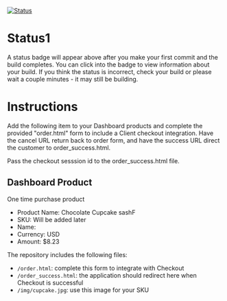 [![Status](https://img.shields.io/badge/status-SUBMITTABLE%20COMMIT:%2068fe9d2bc1e0e777f1bdc67cd30184e0f784bcaa-brightgreen.svg)](https://github.com/raysaavedra-work/bakery_scaffold_50W3ibSiaFLBOEVt/commit/68fe9d2bc1e0e777f1bdc67cd30184e0f784bcaa)



# Status1

A status badge will appear above after you make your first commit and the build completes. You can click into the badge to view information about your build. If you think the status is incorrect, check your build or please wait a couple minutes - it may still be building.

# Instructions

Add the following item to your Dashboard products and complete the provided "order.html" form to include a Client checkout integration. Have the cancel URL return back to order form, and have the success URL direct the customer to order_success.html.

Pass the checkout sesssion id to the order_success.html file.

## Dashboard Product
One time purchase product
* Product Name: Chocolate Cupcake sashF
* SKU: Will be added later
* Name: 
* Currency: USD
* Amount: $8.23

The repository includes the following files:
* `/order.html`: complete this form to integrate with Checkout
* `/order_success.html`: the application should redirect here when Checkout is successful
* `/img/cupcake.jpg`: use this image for your SKU
